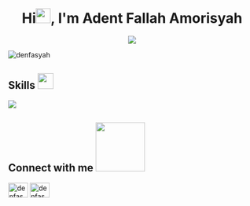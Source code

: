 <h1 align="center">Hi<img src = "https://raw.githubusercontent.com/MartinHeinz/MartinHeinz/master/wave.gif" width = 30px>, I'm Adent Fallah Amorisyah</h1>

<div align="center">
<img src="https://readme-typing-svg.herokuapp.com?lines=Full+Stack+Developer;&center=true&width=380&height=45">
<!-- <img src="https://github.com/TheDudeThatCode/TheDudeThatCode/blob/master/Assets/Developer.gif" width="30px"> -->
  </div>
<!-- <h3 align="center">Full Stack Developer<img src="https://github.com/TheDudeThatCode/TheDudeThatCode/blob/master/Assets/Developer.gif" width="30px"></h3> -->

<p align="left"> <img src="https://komarev.com/ghpvc/?username=denfasyah&label=Profile%20views&color=0e75b6&style=flat" alt="denfasyah" /> </p>

<h2> Skills <img src = "https://media2.giphy.com/media/QssGEmpkyEOhBCb7e1/giphy.gif?cid=ecf05e47a0n3gi1bfqntqmob8g9aid1oyj2wr3ds3mg700bl&rid=giphy.gif" width = 32px> </h2>
<img src="https://user-images.githubusercontent.com/73097560/115834477-dbab4500-a447-11eb-908a-139a6edaec5c.gif">


<h2> Connect with me <img src='https://raw.githubusercontent.com/ShahriarShafin/ShahriarShafin/main/Assets/handshake.gif' width="100px"> </h2>
<p align="left">
<a href="https://linkedin.com/in/denfasyah" target="blank"><img align="center" src="[https://raw.githubusercontent.com/rahuldkjain/github-profile-readme-generator/master/src/images/icons/Social/linked-in-alt.svg](https://i.pinimg.com/564x/cf/5f/7d/cf5f7dca8d30d52a39f4043f3796d7f0.jpg)" alt="denfasyah" height="30" width="40" /></a>
<a href="https://instagram.com/denfasyah" target="blank"><img align="center" src="https://raw.githubusercontent.com/rahuldkjain/github-profile-readme-generator/master/src/images/icons/Social/instagram.svg" alt="denfasyah" height="30" width="40" /></a>
</p>
